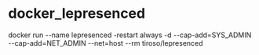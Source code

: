 # docker_lepresenced


docker run --name lepresenced -restart always -d --cap-add=SYS_ADMIN --cap-add=NET_ADMIN --net=host --rm tiroso/lepresenced
